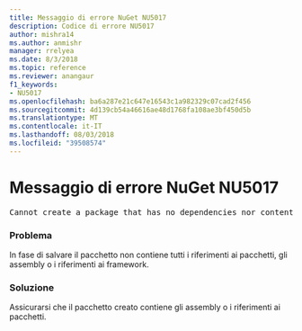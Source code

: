 ```yaml
---
title: Messaggio di errore NuGet NU5017
description: Codice di errore NU5017
author: mishra14
ms.author: anmishr
manager: rrelyea
ms.date: 8/3/2018
ms.topic: reference
ms.reviewer: anangaur
f1_keywords:
- NU5017
ms.openlocfilehash: ba6a287e21c647e16543c1a982329c07cad2f456
ms.sourcegitcommit: 4d139cb54a46616ae48d1768fa108ae3bf450d5b
ms.translationtype: MT
ms.contentlocale: it-IT
ms.lasthandoff: 08/03/2018
ms.locfileid: "39508574"
---
```

# <a name="nuget-error-nu5017"></a>Messaggio di errore NuGet NU5017
<pre>Cannot create a package that has no dependencies nor content.</pre>

### <a name="issue"></a>Problema

In fase di salvare il pacchetto non contiene tutti i riferimenti ai pacchetti, gli assembly o i riferimenti ai framework.


### <a name="solution"></a>Soluzione

Assicurarsi che il pacchetto creato contiene gli assembly o i riferimenti ai pacchetti.

